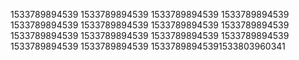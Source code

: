 1533789894539
1533789894539
1533789894539
1533789894539
1533789894539
1533789894539
1533789894539
1533789894539
1533789894539
1533789894539
1533789894539
1533789894539
1533789894539
1533789894539
15337898945391533803960341